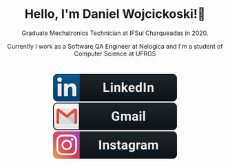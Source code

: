 <h1 align="center"> Hello, I'm Daniel Wojcickoski!👋</h1>

<p align="center">Graduate Mechatronics Technician at IFSul Charqueadas in 2020.</p> 
<p align="center">Currently I work as a Software QA Engineer at Nelogica and I'm a student of Computer Science at UFRGS</p>

<h1 align="center"></h1>

<div align="center">
  <a href="https://www.linkedin.com/in/wdenieu/">
    <img src="src/images/linkedin.svg" alt="linkedin">
  </a>
  
  <a href="mailto:wdenieu@gmail.com">
    <img src="src/images/gmail.svg" alt="gmail">
  </a>

  <a href="https://www.instagram.com/wdenieu/">
    <img src="src/images/instagram.svg" alt="instagram">
  </a>
</div>
